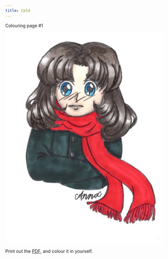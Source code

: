 ```yaml
---
title: Cold
---
```

Colouring page #1

![cold]

Print out the [PDF], and colour it in yourself.

[cold]: /images/cold.png
[PDF]: /images/cold.pdf
